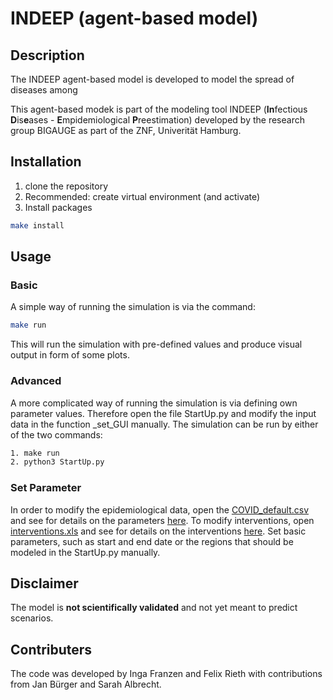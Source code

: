 # INDEEP (agent-based model)

## Description

The INDEEP agent-based model is developed to model the spread of diseases among



This agent-based modek is part of the modeling tool INDEEP (**In**fectious **D**is**e**ases - **E**mpidemiological **P**reestimation) developed by the research group BIGAUGE as part of the ZNF, Univerität Hamburg.

## Installation

1. clone the repository
2. Recommended: create virtual environment (and activate)
3. Install packages

```bash
make install
```

## Usage

### Basic

A simple way of running the simulation is via the command:

```bash
make run
```

This will run the simulation with pre-defined values and produce visual output in form of some plots.

### Advanced

A more complicated way of running the simulation is via defining own parameter values. Therefore open the file StartUp.py and modify the input data in the function _set_GUI manually. The simulation can be run by either of the two commands:

```bash
1. make run
2. python3 StartUp.py
```

### Set Parameter

In order to modify the epidemiological data, open the [COVID_default.csv ](./data/inputs/scenario) and see for details on the parameters [here](./documentation/epidemic_parameters.md). To modify interventions, open [interventions.xls](./data/inputs/social_data/interventions.xls) and see for details on the interventions [here](./documentation/intervention_adjustment.md). Set basic parameters, such as start and end date or the regions that should be modeled in the StartUp.py manually.

## Disclaimer

The model is **not scientifically validated** and not yet meant to predict scenarios.

## Contributers

The code was developed by Inga Franzen and Felix Rieth with contributions from Jan Bürger and Sarah Albrecht.
